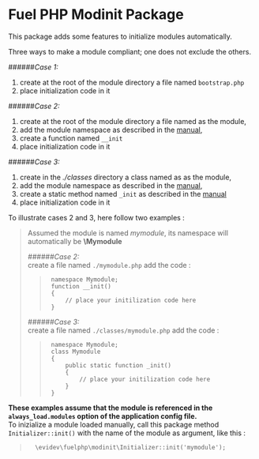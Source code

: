 Fuel PHP Modinit Package
========================

This package adds some features to initialize modules automatically.    

Three ways to make a module compliant; one does not exclude the others. 
       
######_Case 1:_    
1.   create at the root of the module directory a file named ``bootstrap.php``    
2.   place initialization code in it   
    
######_Case 2:_    
1.   create at the root of the module directory a file named as the module,   
2.   add the module namespace as described in the [manual](http://docs.fuelphp.com/general/modules.html 
"Fuel PHP Modules Documentation"),   
3.   create a function named ``__init``   
4.   place initialization code in it   
    
######_Case 3:_    
1.   create in the _./classes_ directory a class named as as the module,    
2.   add the module namespace as described in the [manual](http://docs.fuelphp.com/general/modules.html 
"Fuel PHP Modules Documentation"),    
3.   create a static method named ``_init`` as described in the [manual](http://docs.fuelphp.com/general/classes.html 
"Fuel PHP Classes Documentation")    
4.   place initialization code in it  

To illustrate cases 2 and 3, here follow two examples :    
> Assumed the module is named _mymodule_, its namespace will automatically be __\\Mymodule__
>   
> ######_Case 2:_   
> create a file named ``./mymodule.php``
> add the code :    
>>      namespace Mymodule;    
>>      function __init()
>>      {
>>          // place your initilization code here
>>      }    
>    
> ######_Case 3:_   
> create a file named ``./classes/mymodule.php``
> add the code :    
>>      namespace Mymodule;    
>>      class Mymodule
>>      {
>>          public static function _init()
>>          {
>>              // place your initilization code here
>>          }
>>      }    
>  
   
__These examples assume that the module is referenced in the ``always_load.modules`` option of the application config file.__    
To inizialize a module loaded manually, call this package method ``Initializer::init()`` with the name of the module as argument, like this :   
>       \evidev\fuelphp\modinit\Initializer::init('mymodule');